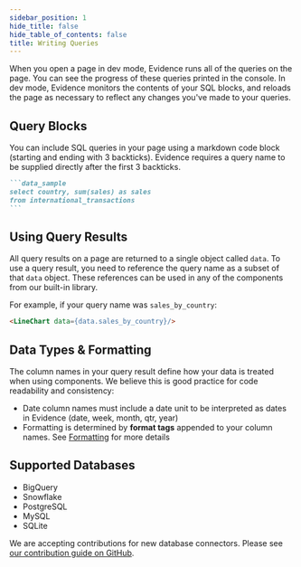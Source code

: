 ```yaml
---
sidebar_position: 1
hide_title: false
hide_table_of_contents: false
title: Writing Queries
---
```


When you open a page in dev mode, Evidence runs all of the queries on the page. You can see the progress of these queries printed in the console. In dev mode, Evidence monitors the contents of your SQL blocks, and reloads the page as necessary to reflect any changes you've made to your queries. 

## Query Blocks
You can include SQL queries in your page using a markdown code block (starting and ending with 3 backticks). Evidence requires a query name to be supplied directly after the first 3 backticks.

````markdown
```data_sample
select country, sum(sales) as sales
from international_transactions 
```
````

## Using Query Results
All query results on a page are returned to a single object called `data`. To use a query result, you need to reference the query name as a subset of that `data` object. These references can be used in any of the components from our built-in library.

For example, if your query name was `sales_by_country`:
```markdown
<LineChart data={data.sales_by_country}/>
```

## Data Types & Formatting
The column names in your query result define how your data is treated when using components. We believe this is good practice for code readability and consistency:
- Date column names must include a date unit to be interpreted as dates in Evidence (date, week, month, qtr, year)
- Formatting is determined by **format tags** appended to your column names. See [Formatting](/formatting/format-tags) for more details

## Supported Databases
- BigQuery
- Snowflake
- PostgreSQL
- MySQL
- SQLite

We are accepting contributions for new database connectors. Please see [our contribution guide on GitHub](https://github.com/evidence-dev/evidence/blob/develop/CONTRIBUTING.md).